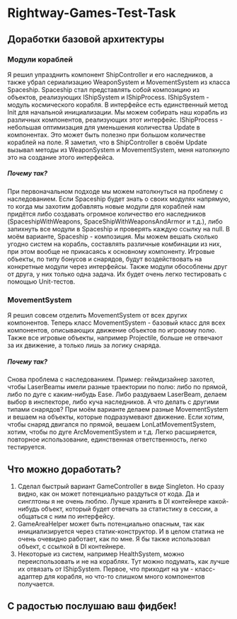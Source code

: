 # Rightway-Games-Test-Task
## Доработки базовой архитектуры
### Модули кораблей
Я решил упразднить компонент ShipController и его наследников, а также убрал сериализацию WeaponSystem и MovementSystem из класса Spaceship. 
Spaceship стал представлять собой композицию из объектов, реализующих IShipSystem и IShipProcess.
IShipSystem - модуль космического корабля. В интерфейсе есть единственный метод Init для начальной инициализации. 
Мы можем собирать наш корабль из различных компонентов, реализующих этот интерфейс. 
IShipProcess - небольшая оптимизация для уменьшения количества Update в компонентах. Это может быть полезно при большом количестве кораблей на поле.
Я заметил, что в ShipController в своём Update вызывал методы из WeaponSystem и MovementSystem, меня натолкнуло это на создание этого интерфейса.
##### Почему так?
При первоначальном подходе мы можем натолкнуться на проблему с наследованием. Если Spaceship будет знать о своих модулях напрямую, 
то когда мы захотим добавлять новые модули для кораблей нам придётся либо создавать огромное количество его наследников 
(SpaceshipWithWeapons, SpaceShipWithWeaponsAndArmor и т.д.), либо запихнуть все модули в Spaceship и проверять каждую ссылку на null.
В моём варианте, Spaceship - композиция. Мы можем вешать сколько угодно систем на корабль, составлять различные комбинации из них, 
при этом вообще не прикасаясь к основному компоненту. 
Игровые объекты, по типу бонусов и снарядов, будут воздействовать на конкретные модули через интерфейсы. Также модули обособлены друг от друга, 
у них только одна задача. Их будет очень легко тестировать с помощью Unit-тестов.
### MovementSystem
Я решил совсем отделить MovementSystem от всех других компонентов. Теперь класс MovementSystem - базовый класс для всех компонентов, 
описывающих движение объектов по игровому полю. Также все игровые объекты, например Projectile, больше не отвечают за их движение, а только лишь за логику снаряда. 
##### Почему так?
Снова проблема с наследованием. Пример: геймдизайнер захотел, чтобы LaserBeamы имели разные траектории по полю: либо по прямой, либо по дуге с каким-нибудь Ease.
Либо раздуваем LaserBeam, делаем выбор в инспекторе, либо куча наследников. А что делать с другими типами снарядов?
При моём варианте делаем разные MovementSystem и вешаем на объекты, которые подразумевают движение. Если хотим, чтобы снаряд двигался по прямой, вешаем LonLatMovementSystem,
хотим, чтобы по дуге ArcMovementSystem и т.д. Легко расширяется, повторное использование, единственная ответственность, легко тестируется.
## Что можно доработать?
1. Сделал быстрый вариант GameController в виде Singleton. Но сразу видно, как он может потенциально раздуться от кода. Да и синглтоны я не очень люблю. Лучше хранить в DI 
контейнере какой-нибудь объект, который будет отвечать за статистику в сессии, а общаться с ним по интерфейсу. 
2. GameAreaHelper может быть потенциально опасным, так как инициализируется через статик-конструктор. И в целом статика не очень очевидно работает, как по мне. 
Я бы также использовал объект, с ссылкой в DI контейнере. 
3. Некоторые из систем, например HealthSystem, можно переиспользовать и не на кораблях. Тут можно подумать, как лучше их отвязать от IShipSystem. Первое, что приходит
на ум - класс-адаптер для корабля, но что-то слишком много компонентов получается.

## С радостью послушаю ваш фидбек!
